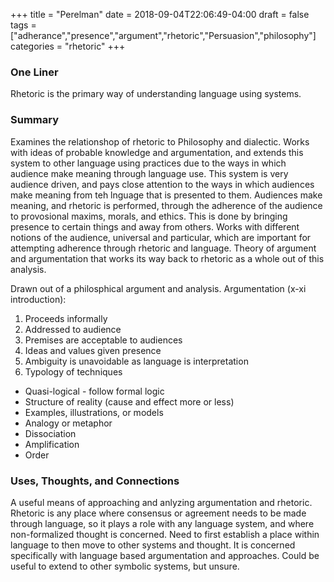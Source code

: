 +++
title = "Perelman"
date = 2018-09-04T22:06:49-04:00
draft = false
tags = ["adherance","presence","argument","rhetoric","Persuasion","philosophy"]
categories = "rhetoric"
+++
### One Liner
Rhetoric is the primary way of understanding language using systems.

### Summary
Examines the relationshop of rhetoric to Philosophy and dialectic. Works with ideas of probable knowledge and argumentation, and extends this system to other language using practices due to the ways in which audience make meaning through language use. This system is very audience driven, and pays close attention to the ways in which audiences make meaning from teh lnguage that is presented to them. Audiences make meaning, and rhetoric is performed, through the adherence of the audience to provosional maxims, morals, and ethics. This is done by bringing presence to certain things and away from others. Works with different notions of the audience, universal and particular, which are important for attempting adherence through rhetoric and language. Theory of argument and argumentation that works its way back to rhetoric as a whole out of this analysis.

Drawn out of a philosphical argument and analysis. Argumentation (x-xi introduction):
1. Proceeds informally
2. Addressed to audience
3. Premises are acceptable to audiences
4. Ideas and values given presence
5. Ambiguity is unavoidable as language is interpretation
6. Typology of techniques
  - Quasi-logical - follow formal logic
  - Structure of reality (cause and effect more or less)
  - Examples, illustrations, or models
  - Analogy or metaphor
  - Dissociation
  - Amplification
  - Order


### Uses, Thoughts, and Connections
A useful means of approaching and anlyzing argumentation and rhetoric. Rhetoric is any place where consensus or agreement needs to be made through language, so it plays a role with any language system, and where non-formalized thought is concerned. Need to first establish a place within language to then move to other systems and thought. It is concerned specifically with language based argumentation and approaches. Could be useful to extend to other symbolic systems, but unsure.
